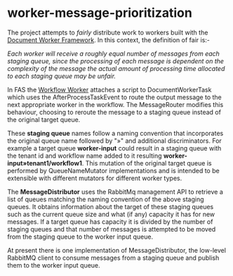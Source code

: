 # worker-message-prioritization

The project attempts to _fairly_ distribute work to workers built with the 
[Document Worker Framework](https://github.com/CAFDataProcessing/worker-document).
In this context, the definition of fair is:-

_Each worker will receive a roughly equal number of messages from each staging 
queue, since the processing of each message is dependent on the complexity of the message the actual amount of 
processing time allocated to each staging queue may be unfair._

In FAS the [Workflow Worker](https://github.houston.softwaregrp.net/Verity/darwin-worker-workflow) attaches a script 
to DocumentWorkerTask which uses the AfterProcessTaskEvent to route the output message to the next appropriate worker 
in the workflow. The MessageRouter modifies this behaviour, choosing to reroute the message to a staging queue instead 
of the original target queue.

These **staging queue** names follow a naming convention that incorporates the original queue name followed by "»" and 
additional discriminators. For example a target queue **worker-input** could result in a staging queue with the tenant 
id and workflow name added to it resulting **worker-input»tenant1/workflow1**. 
This mutation of the original target queue is performed by QueueNameMutator implementations and is intended to be 
extensible with different mutators for different worker types. 

The **MessageDistributor** uses the RabbitMq management API to retrieve a list of queues matching the naming convention 
of the above staging queues. It obtains information about the target of these staging queues such as the current queue
size and what (if any) capacity it has for new messages. If a target queue has capacity it is divided by the number of 
staging queues and that number of messages is attempted to be moved from the staging queue to the worker input queue.

At present there is one implementation of MessageDistributor, the low-level RabbitMQ client to consume 
messages from a staging queue and publish them to the worker input queue. 
